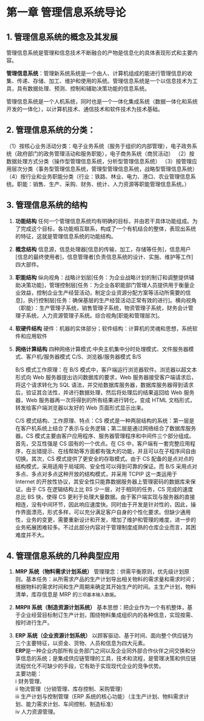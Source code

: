 # 第一章 管理信息系统导论

## 1. 管理信息系统的概念及其发展

管理信息系统是管理和信息技术不断融合的产物是信息化的具体表现形式和主要内容。

**管理信息系统**：管理新系统系统是一个由人、计算机组成的能进行管理信息的收集、传递、存储、加工、维护和使用的系统。管理信息系统是一个以信息技术为工具，具有数据处理、预测、控制和辅助决策功能的信息系统。

管理信息系统是一个人机系统，同时也是一个一体化集成系统（数据一体化和系统开发的一体化），以计算机技术、通信技术和软件技术为技术基础。

## 2. 管理信息系统的分类：

（1）按核心业务活动分类：电子业务系统（服务于组织的内部管理），电子政务系统（政府部门的政务管理活动和服务职能），电子商务系统（商贸活动）
（2）按数据处理方式分类（操作型管理信息系统，分析型管理信息系统）
（3）按管理应用层次分类（事务型管理信息系统，管理型管理信息系统，战略型管理信息系统）
（4）按行业和业务职能分类（行业：铁路、林业、电力、港口、农业管理信息系统。职能：销售、生产、采购、财务、统计、人力资源等职能管理信息系统。）

## 3. 管理信息系统的结构

1. **功能结构**
   任何一个管理信息系统均有明确的目标，并由若干具体功能组成。为了完成这个目标，各功能相互联系，构成了一个有机结合的整体，表现出系统的特征，这就是管理信息系统的功能结构。

2. **概念结构**
   信息源，信息处理器[信息的传输，加工，存储等任务]，信息用户[信息的最终使用者]，信息管理者[负责信息系统的设计、实施、维护等工作]四大部件。

3. **职能结构**
   纵向视角：战略计划层[任务：为企业战略计划的制订和调整提供辅助决策功能]，管理控制层[任务：为企业各职能部门管理人员提供用于衡量企业效益，控制企业生产经营活动，制定企业资源分配方案等活动所需要的信息]，执行控制层[任务：确保基层的生产经营活动正常有效的进行]。横向视角（职能）：生产管理子系统，销售管理子系统，物资管理子系统，财务会计管理子系统，人力资源管理子系统。综合视角[职能和管理层次]。

4. **软硬件结构**
   硬件：机器的实体部分；软件结构：计算机的灵魂和思想，系统软件和应用软件

5. **网络计算结构**
   四种网络计算模式:中央主机集中分时处理模式、文件服务器模式、客户机/服务器模式 C/S、浏览器/服务器模式 B/S

   B/S 模式工作原理：在 B/S 模式中，客户端运行浏览器软件。浏览器以超文本形式向 Web 服务器提出访问数据库的要求，Web 服务器接受客户端请求后，将这个请求转化为 SQL 语法，并交给数据库服务器，数据库服务器得到请求后，验证其合法性，并进行数据处理，然后将处理后的结果返回给 Web 服务器，Web 服务器再一次将得到的所有结果进行转化，变成 HTML 文档形式，转发给客户端浏览器以友好的 Web 页面形式显示出来。

   C/S 模式结构、工作原理、特点：CS 模式是一种两层结构的系统：第一层是在客户机系统上结合了表示与业务逻辑；第二层是通过网络结合了数据库服务器。CS 模式主要由客户应用程序、服务器管理程序和中间件三个部分组成。首先，交互性强是 CS 固有的一个优点。在 CS 中，客户端有一套完整应用程序，在出错提示、在线帮助等方面都有强大的功能，并且可以在子程序间自由切换。其次，CS 模式提供了更安全的存取模式。由于 CS 配备的是点对点的结构模式，采用适用于局域网、安全性可以得到可靠的保证。而 B/S 采用点对多点、多点对多点这种开放的结构模式，并采用 TCPIP 这一类运用于 Internet 的开放性协议，其安全性只能靠数据服务器上管理密码的数据库来保证。由于 CS 在逻辑结构上比 BS 少一层，对于相同的任务，CS 完成的速度总比 BS 快，使得 CS 更利于处理大量数据。由于客户端实现与服务器的直接相连，没有中间环节，因此响应速度快。同时由于开发是针对性的，因此，操作界面漂亮，形式多样，可以充分满足客户自身的个性化要求。但缺少通用性，业务的变更，需要重新设计和开发，增加了维护和管理的难度，进一步的业务拓展困难较多。不过此部分内容对于管理制度成熟的仓库企业而言，其困难度并不大。

## 4. 管理信息系统的几种典型应用

1. **MRP 系统（物料需求计划系统）**
   管理理念：供需平衡原则，优先级计划原则。基本任务：从所需求产品的生产计划导出相关物料的需求量和需求时间；  
   根据物料的需求时间和生产周期来确定其开始生产的时间。主生产计划，物料清单，库存信息是 MRP 的`三项基本输入数据`。

2. **MRPⅡ 系统（制造资源计划系统）**
   基本思想：把企业作为一个有机整体，基于企业经营目标制订生产计划，围绕物料集成组织内的各种信息，实现按需、按时进行生产。

3. **ERP 系统（企业资源计划系统）**
   以顾客驱动、基于时间、面向整个供应链为三个主要特征，以资金、货物、人员和信息为四大元素。  
   **ERP**是一种企业内部所有业务部门之间以及企业同外部合作伙伴之间交换和分享信息的系统；是集成供应链管理的工具，技术和流程，是管理决策和供应链流程优化不可缺少的手段，它有助于实现现代企业的竞争优势。  
   主要功能：  
   ⅰ 财务管理、  
   ⅱ 物流管理（分销管理、库存控制、采购管理）  
   ⅲ 生产计划与控制管理（ERP 系统的核心功能）（主生产计划、物料需求计划、能力需求计划、车间控制、制造标准）  
   ⅳ 人力资源管理。
